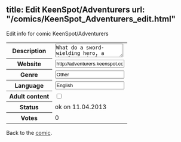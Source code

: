 title: Edit KeenSpot/Adventurers
url: "/comics/KeenSpot_Adventurers_edit.html"
---
Edit info for comic KeenSpot/Adventurers

<form name="comic" action="http://gaepostmail.appengine.com/comic" name="post">
<table class="comicinfo">
<tr>
<th>Description</th><td><textarea name="description">What do a sword-wielding hero, a deeply cynical mage, a complaining theif, a robot spy, a honourable ninja, an obsessed gunslinger, a useless bard, an equally useless cute thing, and a white mage have in common? They're main characters in ADVENTURERS!, for one.</textarea></td>
</tr>
<tr>
<th>Website</th><td><input type="text" name="url" value="http://adventurers.keenspot.com/"/></td>
</tr>
<tr>
<th>Genre</th><td><input type="text" name="genre" value="Other"/></td>
</tr>
<tr>
<th>Language</th><td><input type="text" name="language" value="English"/></td>
</tr>
<tr>
<th>Adult content</th><td><input type="checkbox" name="adult" value="adult" /></td>
</tr>
<tr>
<th>Status</th><td>ok on 11.04.2013</td>
</tr>
<tr>
<th>Votes</th><td>0</div></td>
</tr>
</table>
</form>

Back to the [comic](/comics/KeenSpot_Adventurers.html).
